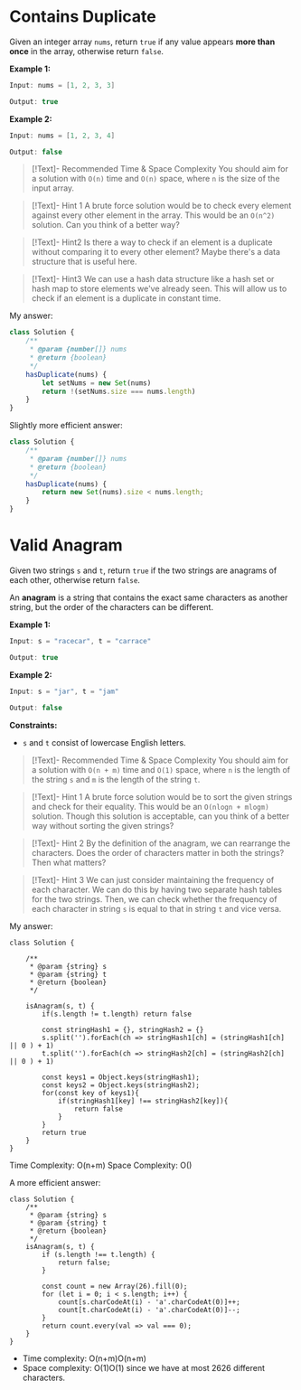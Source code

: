 # Contains Duplicate
Given an integer array `nums`, return `true` if any value appears **more than once** in the array, otherwise return `false`.

**Example 1:**

```java
Input: nums = [1, 2, 3, 3]

Output: true
```


**Example 2:**

```java
Input: nums = [1, 2, 3, 4]

Output: false
```
>[!Text]- Recommended Time & Space Complexity
>You should aim for a solution with `O(n)` time and `O(n)` space, where `n` is the size of the input array.

>[!Text]- Hint 1
>A brute force solution would be to check every element against every other element in the array. This would be an `O(n^2)` solution. Can you think of a better way?

>[!Text]- Hint2
>Is there a way to check if an element is a duplicate without comparing it to every other element? Maybe there's a data structure that is useful here.

>[!Text]- Hint3
>We can use a hash data structure like a hash set or hash map to store elements we've already seen. This will allow us to check if an element is a duplicate in constant time.

My answer:
```javascript
class Solution {
    /**
     * @param {number[]} nums
     * @return {boolean}
     */
    hasDuplicate(nums) {
        let setNums = new Set(nums)
        return !(setNums.size === nums.length)
    }
}
```

Slightly more efficient answer:
```javascript
class Solution {
    /**
     * @param {number[]} nums
     * @return {boolean}
     */
    hasDuplicate(nums) {
        return new Set(nums).size < nums.length;
    }
}
```

# Valid Anagram
Given two strings `s` and `t`, return `true` if the two strings are anagrams of each other, otherwise return `false`.

An **anagram** is a string that contains the exact same characters as another string, but the order of the characters can be different.

**Example 1:**

```java
Input: s = "racecar", t = "carrace"

Output: true
```

**Example 2:**

```java
Input: s = "jar", t = "jam"

Output: false
```

**Constraints:**

- `s` and `t` consist of lowercase English letters.

>[!Text]- Recommended Time & Space Complexity
>You should aim for a solution with `O(n + m)` time and `O(1)` space, where `n` is the length of the string `s` and `m` is the length of the string `t`.

>[!Text]- Hint 1
>A brute force solution would be to sort the given strings and check for their equality. This would be an `O(nlogn + mlogm)` solution. Though this solution is acceptable, can you think of a better way without sorting the given strings?

>[!Text]- Hint 2
>By the definition of the anagram, we can rearrange the characters. Does the order of characters matter in both the strings? Then what matters?

>[!Text]- Hint 3
>We can just consider maintaining the frequency of each character. We can do this by having two separate hash tables for the two strings. Then, we can check whether the frequency of each character in string `s` is equal to that in string `t` and vice versa.

My answer:
```
class Solution {

    /**
     * @param {string} s
     * @param {string} t
     * @return {boolean}
     */

    isAnagram(s, t) {
        if(s.length != t.length) return false

        const stringHash1 = {}, stringHash2 = {}
        s.split('').forEach(ch => stringHash1[ch] = (stringHash1[ch] || 0 ) + 1)
        t.split('').forEach(ch => stringHash2[ch] = (stringHash2[ch] || 0 ) + 1)
  
        const keys1 = Object.keys(stringHash1);
        const keys2 = Object.keys(stringHash2);
        for(const key of keys1){
            if(stringHash1[key] !== stringHash2[key]){
                return false
            }
        }
        return true
    }
}
```
Time Complexity: O(n+m)
Space Complexity: O()

A more efficient answer:
```
class Solution {
    /**
     * @param {string} s
     * @param {string} t
     * @return {boolean}
     */
    isAnagram(s, t) {
        if (s.length !== t.length) {
            return false;
        }

        const count = new Array(26).fill(0);
        for (let i = 0; i < s.length; i++) {
            count[s.charCodeAt(i) - 'a'.charCodeAt(0)]++;
            count[t.charCodeAt(i) - 'a'.charCodeAt(0)]--;
        }
        return count.every(val => val === 0);
    }
}
```
- Time complexity: O(n+m)O(n+m)
- Space complexity: O(1)O(1) since we have at most 2626 different characters.